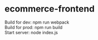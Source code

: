# ecommerce-frontend
Build for dev: npm run webpack<br>
Build for prod: npm run build<br>
Start server: node index.js<br>

